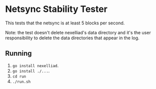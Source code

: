 # Netsync Stability Tester
This tests that the netsync is at least 5 blocks per second.

Note: the test doesn't delete nexelliad's data directory and it's the user
responsibility to delete the data directories that appear in the log.

## Running
 1. `go install nexelliad`.
 2. `go install ./...`.
 3. `cd run`
 4. `./run.sh`
 